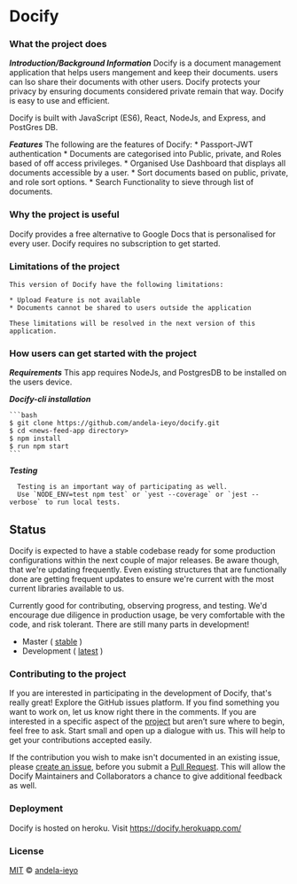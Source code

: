 # Docify



### What the project does
  **_Introduction/Background Information_**
Docify is a document management application that helps users mangement and keep their documents. users can lso share their documents with other users. Docify protects your privacy by ensuring documents considered private remain that way. Docify is easy to use and efficient.

Docify is built with JavaScript (ES6), React, NodeJs, and Express, and PostGres DB.

  **_Features_**
    The following are the features of Docify:
    *  Passport-JWT authentication
    * Documents are categorised into Public, private, and Roles based of off access privileges.
    * Organised Use Dashboard that displays all documents accessible by a user.
    * Sort documents based on public, private, and role sort options.
    * Search Functionality to sieve through list of documents.

### Why the project is useful
   Docify provides a free alternative to Google Docs that is personalised for every user. Docify requires no subscription to get started.

### Limitations of the project
    This version of Docify have the following limitations:

    * Upload Feature is not available
    * Documents cannot be shared to users outside the application

    These limitations will be resolved in the next version of this application.


### How users can get started with the project

 **_Requirements_**
   This app requires NodeJs, and PostgresDB to be installed on the users device.

**_Docify-cli installation_**

    ```bash
    $ git clone https://github.com/andela-ieyo/docify.git
    $ cd <news-feed-app directory>
    $ npm install
    $ run npm start
    ```
  **_Testing_**

      Testing is an important way of participating as well.
      Use `NODE_ENV=test npm test` or `yest --coverage` or `jest --verbose` to run local tests.

## Status

Docify is expected to have a stable codebase ready for some production configurations within the next couple of major releases. Be aware though, that we're updating frequently. Even existing structures that are functionally done are getting frequent updates to ensure we're current with the most current libraries available to us.

Currently good for contributing, observing progress, and testing. We'd encourage due diligence in production usage, be very comfortable with the code, and risk tolerant. There are still many parts in development!

-   Master ( [stable](https://github.com/andela-ieyo/docify/tree/master) )
-   Development ( [latest](https://github.com/andela-ieyo/docify/tree/develop) )

### Contributing to the project

If you are interested in participating in the development of Docify, that's really great!
Explore the GitHub issues platform. If you find something you want to work on, let us know right there in the comments. If you are interested in a specific aspect of the [project](https://github.com/andela-ieyo/docify/projects) but aren’t sure where to begin, feel free to ask. Start small and open up a dialogue with us. This will help to get your contributions accepted easily.

If the contribution you wish to make isn't documented in an existing issue, please [create an issue](https://github.com/andela-ieyo/docify/issues/new), before you submit a [Pull Request](https://help.github.com/articles/about-pull-requests/). This will allow the Docify Maintainers and Collaborators a chance to give additional feedback as well.

### Deployment

 Docify is hosted on heroku. Visit https://docify.herokuapp.com/


### License

[MIT][license] © [andela-ieyo][author]

<!-- Definitions -->

[license]: LICENSE

[author]: andela-ieyo
